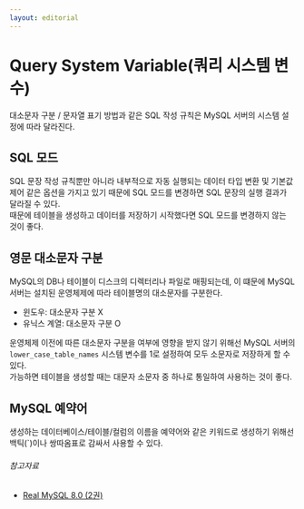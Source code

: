 ```yaml
---
layout: editorial
---
```


# Query System Variable(쿼리 시스템 변수)

대소문자 구분 / 문자열 표기 방법과 같은 SQL 작성 규칙은 MySQL 서버의 시스템 설정에 따라 달라진다.

## SQL 모드

SQL 문장 작성 규칙뿐만 아니라 내부적으로 자동 실행되는 데이터 타입 변환 및 기본값 제어 같은 옵션을 가지고 있기 때문에 SQL 모드를 변경하면 SQL 문장의 실행 결과가 달라질 수 있다.  
때문에 테이블을 생성하고 데이터를 저장하기 시작했다면 SQL 모드를 변경하지 않는 것이 좋다.

## 영문 대소문자 구분

MySQL의 DB나 테이블이 디스크의 디렉터리나 파일로 매핑되는데, 이 떄문에 MySQL 서버는 설치된 운영체제에 따라 테이블명의 대소문자를 구분한다.

- 윈도우: 대소문자 구분 X
- 유닉스 계열: 대소문자 구분 O

운영체제 이전에 따른 대소문자 구분을 여부에 영향을 받지 않기 위해선 MySQL 서버의 `lower_case_table_names` 시스템 변수를 1로 설정하여 모두 소문자로 저장하게 할 수 있다.  
가능하면 테이블을 생성할 때는 대문자 소문자 중 하나로 통일하여 사용하는 것이 좋다.

## MySQL 예약어

생성하는 데이터베이스/테이블/컬럼의 이름을 예약어와 같은 키워드로 생성하기 위해선 백틱(`)이나 쌍따옴표로 감싸서 사용할 수 있다.

###### 참고자료

- [Real MySQL 8.0 (2권)](https://kobic.net/book/bookInfo/view.do?isbn=9791158392727)
